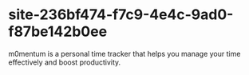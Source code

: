 # site-236bf474-f7c9-4e4c-9ad0-f87be142b0ee
m0mentum is a personal time tracker that helps you manage your time effectively and boost productivity.
